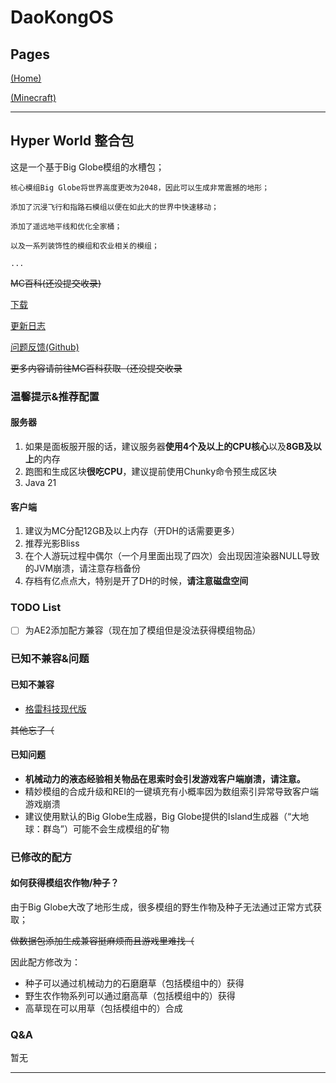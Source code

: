 # DaoKongOS

## Pages

[(Home)](/)

[(Minecraft)](/pages/minecraft)

---

## Hyper World 整合包

这是一个基于Big Globe模组的水槽包；

```text
核心模组Big Globe将世界高度更改为2048，因此可以生成非常震撼的地形；

添加了沉浸飞行和指路石模组以便在如此大的世界中快速移动；

添加了遥远地平线和优化全家桶；

以及一系列装饰性的模组和农业相关的模组；

...
```

~~MC百科(还没提交收录)~~ 

[下载](./downloads)

[更新日志](./update)

[问题反馈(Github)](https://github.com/YELANDAOKONG/McPackHyperWorld/)

~~更多内容请前往MC百科获取（还没提交收录~~

### 温馨提示&推荐配置

#### 服务器
1. 如果是面板服开服的话，建议服务器**使用4个及以上的CPU核心**以及**8GB及以上**的内存
2. 跑图和生成区块**很吃CPU**，建议提前使用Chunky命令预生成区块
3. Java 21

#### 客户端
1. 建议为MC分配12GB及以上内存（开DH的话需要更多）
2. 推荐光影Bliss
3. 在个人游玩过程中偶尔（一个月里面出现了四次）会出现因渲染器NULL导致的JVM崩溃，请注意存档备份
4. 存档有亿点点大，特别是开了DH的时候，**请注意磁盘空间**

### TODO List

- [ ] 为AE2添加配方兼容（现在加了模组但是没法获得模组物品）

### 已知不兼容&问题

#### 已知不兼容
- [格雷科技现代版](https://www.mcmod.cn/class/12850.html)

~~其他忘了（~~

#### 已知问题

- **机械动力的液态经验相关物品在思索时会引发游戏客户端崩溃，请注意。**
- 精妙模组的合成升级和REI的一键填充有小概率因为数组索引异常导致客户端游戏崩溃
- 建议使用默认的Big Globe生成器，Big Globe提供的Island生成器（“大地球：群岛”）可能不会生成模组的矿物

### 已修改的配方

#### 如何获得模组农作物/种子？

由于Big Globe大改了地形生成，很多模组的野生作物及种子无法通过正常方式获取；

~~做数据包添加生成兼容挺麻烦而且游戏里难找（~~

因此配方修改为：

- 种子可以通过机械动力的石磨磨草（包括模组中的）获得
- 野生农作物系列可以通过磨高草（包括模组中的）获得
- 高草现在可以用草（包括模组中的）合成

### Q&A

暂无

---

<script src="https://giscus.app/client.js"
        data-repo="YELANDAOKONG/DaoKongOS"
        data-repo-id="R_kgDOOCWX7g"
        data-category="Announcements"
        data-category-id="DIC_kwDOOCWX7s4CngzH"
        data-mapping="pathname"
        data-strict="0"
        data-reactions-enabled="1"
        data-emit-metadata="0"
        data-input-position="top"
        data-theme="preferred_color_scheme"
        data-lang="zh-CN"
        crossorigin="anonymous"
        async>
</script>
